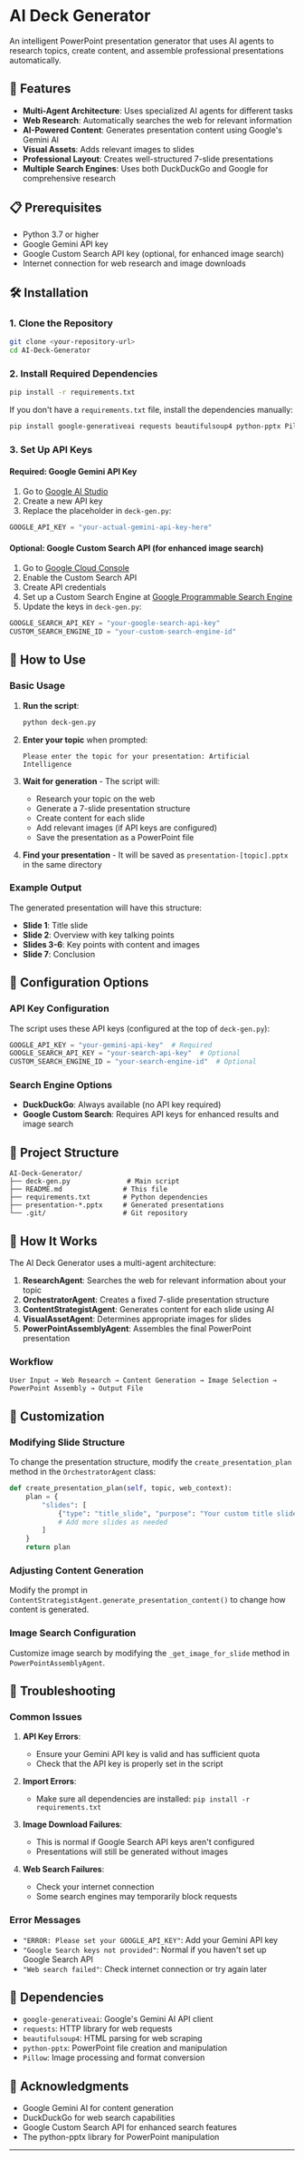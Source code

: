 # AI Deck Generator

An intelligent PowerPoint presentation generator that uses AI agents to research topics, create content, and assemble professional presentations automatically.

## 🚀 Features

- **Multi-Agent Architecture**: Uses specialized AI agents for different tasks
- **Web Research**: Automatically searches the web for relevant information
- **AI-Powered Content**: Generates presentation content using Google's Gemini AI
- **Visual Assets**: Adds relevant images to slides
- **Professional Layout**: Creates well-structured 7-slide presentations
- **Multiple Search Engines**: Uses both DuckDuckGo and Google for comprehensive research

## 📋 Prerequisites

- Python 3.7 or higher
- Google Gemini API key
- Google Custom Search API key (optional, for enhanced image search)
- Internet connection for web research and image downloads

## 🛠️ Installation

### 1. Clone the Repository

```bash
git clone <your-repository-url>
cd AI-Deck-Generator
```

### 2. Install Required Dependencies

```bash
pip install -r requirements.txt
```

If you don't have a `requirements.txt` file, install the dependencies manually:

```bash
pip install google-generativeai requests beautifulsoup4 python-pptx Pillow
```

### 3. Set Up API Keys

#### Required: Google Gemini API Key

1. Go to [Google AI Studio](https://makersuite.google.com/app/apikey)
2. Create a new API key
3. Replace the placeholder in `deck-gen.py`:

```python
GOOGLE_API_KEY = "your-actual-gemini-api-key-here"
```

#### Optional: Google Custom Search API (for enhanced image search)

1. Go to [Google Cloud Console](https://console.cloud.google.com/)
2. Enable the Custom Search API
3. Create API credentials
4. Set up a Custom Search Engine at [Google Programmable Search Engine](https://programmablesearchengine.google.com/)
5. Update the keys in `deck-gen.py`:

```python
GOOGLE_SEARCH_API_KEY = "your-google-search-api-key"
CUSTOM_SEARCH_ENGINE_ID = "your-custom-search-engine-id"
```

## 🎯 How to Use

### Basic Usage

1. **Run the script**:
   ```bash
   python deck-gen.py
   ```

2. **Enter your topic** when prompted:
   ```
   Please enter the topic for your presentation: Artificial Intelligence
   ```

3. **Wait for generation** - The script will:
   - Research your topic on the web
   - Generate a 7-slide presentation structure
   - Create content for each slide
   - Add relevant images (if API keys are configured)
   - Save the presentation as a PowerPoint file

4. **Find your presentation** - It will be saved as `presentation-[topic].pptx` in the same directory

### Example Output

The generated presentation will have this structure:
- **Slide 1**: Title slide
- **Slide 2**: Overview with key talking points
- **Slides 3-6**: Key points with content and images
- **Slide 7**: Conclusion

## 🔧 Configuration Options

### API Key Configuration

The script uses these API keys (configured at the top of `deck-gen.py`):

```python
GOOGLE_API_KEY = "your-gemini-api-key"  # Required
GOOGLE_SEARCH_API_KEY = "your-search-api-key"  # Optional
CUSTOM_SEARCH_ENGINE_ID = "your-search-engine-id"  # Optional
```

### Search Engine Options

- **DuckDuckGo**: Always available (no API key required)
- **Google Custom Search**: Requires API keys for enhanced results and image search

## 📁 Project Structure

```
AI-Deck-Generator/
├── deck-gen.py              # Main script
├── README.md               # This file
├── requirements.txt        # Python dependencies
├── presentation-*.pptx     # Generated presentations
└── .git/                   # Git repository
```

## 🤖 How It Works

The AI Deck Generator uses a multi-agent architecture:

1. **ResearchAgent**: Searches the web for relevant information about your topic
2. **OrchestratorAgent**: Creates a fixed 7-slide presentation structure
3. **ContentStrategistAgent**: Generates content for each slide using AI
4. **VisualAssetAgent**: Determines appropriate images for slides
5. **PowerPointAssemblyAgent**: Assembles the final PowerPoint presentation

### Workflow

```
User Input → Web Research → Content Generation → Image Selection → PowerPoint Assembly → Output File
```

## 🎨 Customization

### Modifying Slide Structure

To change the presentation structure, modify the `create_presentation_plan` method in the `OrchestratorAgent` class:

```python
def create_presentation_plan(self, topic, web_context):
    plan = {
        "slides": [
            {"type": "title_slide", "purpose": "Your custom title slide purpose"},
            # Add more slides as needed
        ]
    }
    return plan
```

### Adjusting Content Generation

Modify the prompt in `ContentStrategistAgent.generate_presentation_content()` to change how content is generated.

### Image Search Configuration

Customize image search by modifying the `_get_image_for_slide` method in `PowerPointAssemblyAgent`.

## 🐛 Troubleshooting

### Common Issues

1. **API Key Errors**:
   - Ensure your Gemini API key is valid and has sufficient quota
   - Check that the API key is properly set in the script

2. **Import Errors**:
   - Make sure all dependencies are installed: `pip install -r requirements.txt`

3. **Image Download Failures**:
   - This is normal if Google Search API keys aren't configured
   - Presentations will still be generated without images

4. **Web Search Failures**:
   - Check your internet connection
   - Some search engines may temporarily block requests

### Error Messages

- `"ERROR: Please set your GOOGLE_API_KEY"`: Add your Gemini API key
- `"Google Search keys not provided"`: Normal if you haven't set up Google Search API
- `"Web search failed"`: Check internet connection or try again later

## 📝 Dependencies

- `google-generativeai`: Google's Gemini AI API client
- `requests`: HTTP library for web requests
- `beautifulsoup4`: HTML parsing for web scraping
- `python-pptx`: PowerPoint file creation and manipulation
- `Pillow`: Image processing and format conversion

## 🙏 Acknowledgments

- Google Gemini AI for content generation
- DuckDuckGo for web search capabilities
- Google Custom Search API for enhanced search features
- The python-pptx library for PowerPoint manipulation

---
